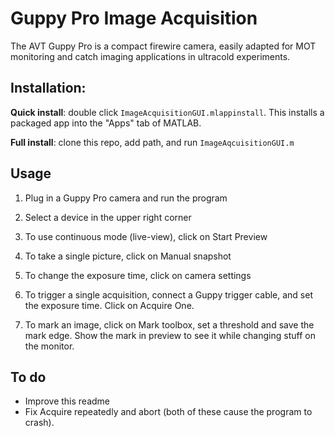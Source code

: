 # Guppy Pro Image Acquisition

The AVT Guppy Pro is a compact firewire camera, easily adapted for MOT monitoring and catch imaging applications in ultracold experiments. 

## Installation:
**Quick install**: double click `ImageAcquisitionGUI.mlappinstall`. This installs a packaged app into the "Apps" tab of MATLAB.

**Full install**: clone this repo, add path, and run `ImageAqcuisitionGUI.m`

## Usage
1) Plug in a Guppy Pro camera and run the program

2) Select a device in the upper right corner

3) To use continuous mode (live-view), click on Start Preview

4) To take a single picture, click on Manual snapshot

5) To change the exposure time, click on camera settings

6) To trigger a single acquisition, connect a Guppy trigger cable, and set the exposure time. Click on Acquire One.

7) To mark an image, click on Mark toolbox, set a threshold and save the mark edge. Show the mark in preview to see it while changing stuff on the monitor.

## To do
- Improve this readme
- Fix Acquire repeatedly and abort (both of these cause the program to crash).